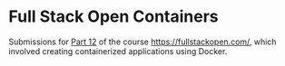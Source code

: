 # Full Stack Open Containers

Submissions for [Part 12](https://fullstackopen.com/en/part12) of the course https://fullstackopen.com/, which involved creating containerized applications using Docker.
